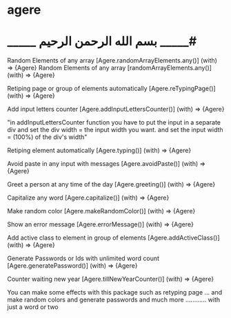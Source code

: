 ﻿# agere

   # _____ بسم الله الرحمن الرحيم _____#



Random Elements of any array        [Agere.randomArrayElements.any()]        (with) => {Agere}
Random Elements of any array        [randomArrayElements.any()]              (with) => {Agere}


Retiping page or group of elements automatically [Agere.reTypingPage()]      (with) => {Agere}


Add input letters counter                [Agere.addInputLettersCounter()]    (with) => {Agere}

"in addInputLettersCounter function 
you have to put the input in a separate div and set the div width = the input width you want. 
and set the input width = (100%) of the div's width"


Retiping element automatically                   [Agere.typing()]            (with) => {Agere}

Avoid paste in any input with messages       [Agere.avoidPaste()]            (with) => {Agere}

Greet a person at any time of the day          [Agere.greeting()]            (with) => {Agere}

Capitalize any word                       [Agere.capitalize()]               (with) => {Agere}

Make random color                       [Agere.makeRandomColor()]            (with) => {Agere}

Show an error message                      [Agere.errorMessage()]            (with) => {Agere}

Add active class to element in group of elements  [Agere.addActiveClass()]   (with) => {Agere}

Generate Passwords or Ids with unlimited word count [Agere.generatePassword()] (with) => {Agere}

Counter waiting new year                    [Agere.tillNewYearCounter()]       (with) => {Agere}




    



You can make some effects with this package such as retyping page ...
and make random colors and generate passwords and much more ............ with just a word or two



